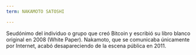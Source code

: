 ```yaml
---
term: NAKAMOTO SATOSHI

---
```

Seudónimo del individuo o grupo que creó Bitcoin y escribió su libro blanco original en 2008 (White Paper). Nakamoto, que se comunicaba únicamente por Internet, acabó desapareciendo de la escena pública en 2011.